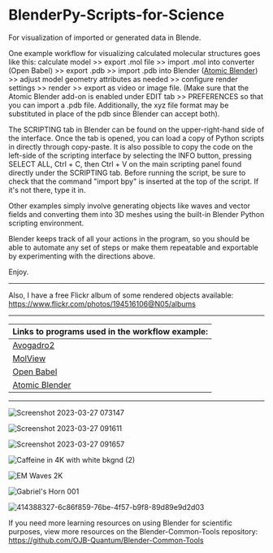 # BlenderPy-Scripts-for-Science
For visualization of imported or generated data in Blende. 

One example workflow for visualizing calculated molecular structures goes like this: calculate model >> export .mol file >> import .mol into converter (Open Babel) >> export .pdb >> import .pdb into Blender ([Atomic Blender](https://docs.blender.org/manual/en/latest/addons/import_export/mesh_atomic.html)) >> adjust model geometry attributes as needed >> configure render settings >> render >> export as video or image file. 
(Make sure that the Atomic Blender add-on is enabled under EDIT tab >> PREFERENCES so that you can import a .pdb file. Additionally, the xyz file format may be substituted in place of the pdb since Blender can accept both).

The SCRIPTING tab in Blender can be found on the upper-right-hand side of the interface. Once the tab is opened, you can load a copy of Python scripts in directly through copy-paste. It is also possible to copy the code on the left-side of the scripting interface by selecting the INFO button, pressing SELECT ALL, Ctrl + C, then Ctrl + V on the main scripting panel found directly under the SCRIPTING tab. Before running the script, be sure to check that the command "import bpy" is inserted at the top of the script. If it's not there, type it in.

Other examples simply involve generating objects like waves and vector fields and converting them into 3D meshes using the built-in Blender Python scripting environment.

Blender keeps track of all your actions in the program, so you should be able to automate any set of steps or make them repeatable and exportable by experimenting with the directions above. 

Enjoy. 

---

Also, I have a free Flickr album of some rendered objects available: <https://www.flickr.com/photos/194516106@N05/albums>

--- 

| Links to programs used in the workflow example: |
|-|
| [Avogadro2](https://github.com/openchemistry/avogadrolibs) |
| [MolView](https://molview.org) |
| [Open Babel](https://github.com/openbabel/openbabel/releases/tag/openbabel-3-1-1) |
| [Atomic Blender](https://docs.blender.org/manual/en/latest/addons/import_export/mesh_atomic.html) |

--- 

![Screenshot 2023-03-27 073147](https://user-images.githubusercontent.com/88035770/227973246-258a7ede-ee07-4eb2-80b0-53905947d27e.png)


![Screenshot 2023-03-27 091611](https://user-images.githubusercontent.com/88035770/227973274-b59f7e5b-d207-4a14-b9e3-d391de7d40d0.png)


![Screenshot 2023-03-27 091657](https://user-images.githubusercontent.com/88035770/228775472-7f24bae2-b840-4d99-af93-87f24ca062c9.png)


![Caffeine in 4K with white bkgnd (2)](https://user-images.githubusercontent.com/88035770/228815450-ed9df092-184b-4560-8de3-5a4cabe3c296.png)

![EM Waves 2K](https://github.com/user-attachments/assets/b777b243-23a1-428c-bacb-d915d4aa9093)

![Gabriel's Horn 001](https://github.com/user-attachments/assets/474cac75-fa0f-4103-9e3d-99e162b93dbe)

![414388327-6c86f859-76be-4f57-b9f8-89d89e9d2d03](https://github.com/user-attachments/assets/fa65c92f-3693-46ba-8e79-2ae78523d52e)


If you need more learning resources on using Blender for scientific purposes, view more resources on the Blender-Common-Tools repository: <https://github.com/OJB-Quantum/Blender-Common-Tools>
